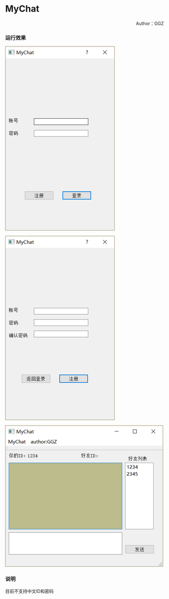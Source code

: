 # MyChat
<p align="right">Author：GGZ</p>

### 运行效果

![登录界面](./img/login.png )

![注册界面](./img/register.png )

![聊天界面](https://github.com/Zero-GGZ/MyChat/blob/master/img/chat.png)


### 说明
目前不支持中文ID和密码
